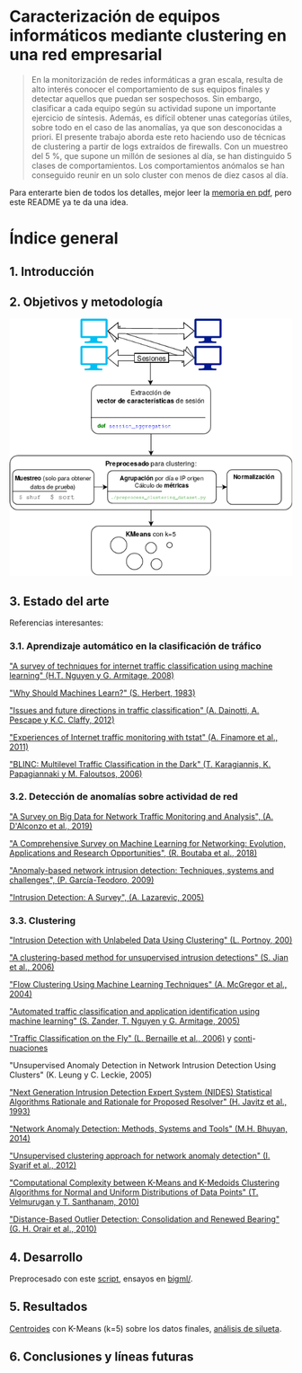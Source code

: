 # Caracterización de equipos informáticos mediante clustering en una red empresarial

> En la monitorización de redes informáticas a gran escala, resulta de alto interés
conocer el comportamiento de sus equipos finales y detectar aquellos que puedan
ser sospechosos. Sin embargo, clasificar a cada equipo según su actividad supone
un importante ejercicio de síntesis. Además, es difícil obtener unas categorías
útiles, sobre todo en el caso de las anomalías, ya que son desconocidas a priori.
El presente trabajo aborda este reto haciendo uso de técnicas de clustering a
partir de logs extraídos de firewalls. Con un muestreo del 5 %, que supone un
millón de sesiones al día, se han distinguido 5 clases de comportamientos. Los
comportamientos anómalos se han conseguido reunir en un solo cluster con menos
de diez casos al día.


Para enterarte bien de todos los detalles, mejor leer la [memoria en pdf](TFM.pdf), pero este README ya te da una idea.

# Índice general

## 1. Introducción

## 2. Objetivos y metodología

![](graphs/esquema.png)

## 3. Estado del arte

Referencias interesantes:

### 3.1. Aprendizaje automático en la clasificación de tráfico

["A survey of techniques for internet traffic classification using machine learning" (H.T. Nguyen y G. Armitage, 2008)](https://doi.org/10.1109/SURV.2008.080406)

["Why Should Machines Learn?" (S. Herbert, 1983)](https://doi.org/10.1007/978-3-662-12405-5_2)

["Issues and future directions in traffic classification" (A. Dainotti, A. Pescape y K.C. Claffy, 2012)](https://doi.org/10.1109/MNET.2012.6135854)

["Experiences of Internet traffic monitoring with tstat" (A. Finamore et al., 2011)](https://doi.org/10.1109/MNET.2011.5772055)

["BLINC: Multilevel Traffic Classification in the Dark" (T. Karagiannis, K. Papagiannaki y M. Faloutsos, 2006)](https://doi.org/10.1145/1090191.1080119)

### 3.2. Detección de anomalías sobre actividad de red


["A Survey on Big Data for Network Traffic Monitoring and Analysis", (A. D'Alconzo et al., 2019)](https://doi.org/10.1109/TNSM.2019.2933358)

["A Comprehensive Survey on Machine Learning for Networking: Evolution, Applications and Research Opportunities", (R. Boutaba et al., 2018)](https://doi.org/10.1186/s13174-018-0087-2)

["Anomaly-based network intrusion detection: Techniques, systems and challenges", (P. García-Teodoro, 2009)](https://doi.org/10.1016/j.cose.2008.08.003)

["Intrusion Detection: A Survey", (A. Lazarevic, 2005)](https://doi.org/10.1007/0-387-24230-9_2)

### 3.3. Clustering


["Intrusion Detection with Unlabeled Data Using Clustering" (L. Portnoy, 200)](https://doi.org/10.7916/D8MP5904)

["A clustering-based method for unsupervised intrusion detections" (S. Jian et al., 2006)](https://doi.org/10.1016/j.patrec.2005.11.007)

["Flow Clustering Using Machine Learning Techniques" (A. McGregor et al., 2004)](https://doi.org/10.1007/978-3-540-24668-8_21)

["Automated traffic classification and application identification using machine learning" (S. Zander, T. Nguyen y G. Armitage, 2005)](https://doi.org/10.1109/LCN.2005.35)

["Traffic Classification on the Fly" (L. Bernaille et al., 2006)](https://doi.org/10.1145/1129582.1129589) y [conti](https://doi.org/10.1145/1368436.1368445)-[nuaciones](https://doi.org/10.1007/978-3-540-71617-4_17)

"Unsupervised Anomaly Detection in Network Intrusion Detection Using Clusters" (K. Leung y C. Leckie, 2005)

["Next Generation Intrusion Detection Expert System (NIDES) Statistical Algorithms Rationale and Rationale for Proposed Resolver" (H. Javitz et al., 1993)](https://doi.org/10.13140/RG.2.1.1847.9521)

["Network Anomaly Detection: Methods, Systems and Tools" (M.H. Bhuyan, 2014)](https://doi.org/10.1109/SURV.2013.052213.00046)

["Unsupervised clustering approach for network anomaly detection" (I. Syarif et al., 2012)](https://doi.org/10.1007/978-3-642-30507-8_7)

["Computational Complexity between K-Means and K-Medoids Clustering Algorithms for Normal and Uniform Distributions of Data Points" (T. Velmurugan y T. Santhanam, 2010)](https://doi.org/10.3844/jcssp.2010.363.368)

["Distance-Based Outlier Detection: Consolidation and Renewed Bearing" (G. H. Orair et al., 2010)](https://doi.org/10.14778/1920841.1921021)

## 4. Desarrollo

Preprocesado con este [script](scripts/preprocess_clustering_dataset.py), ensayos en [bigml/](bigml/).

## 5. Resultados

[Centroides](https://github.com/jartigag/tfm-clustering/tree/master/bigml#centroides) con K-Means (k=5) sobre los datos finales, [análisis de silueta](https://github.com/jartigag/tfm-clustering/blob/master/scripts/clustering3.ipynb).

## 6. Conclusiones y líneas futuras
